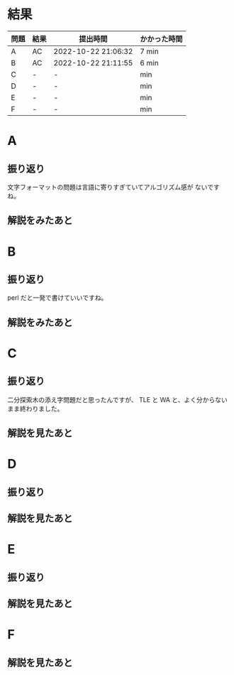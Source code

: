 # 結果

| 問題 | 結果 | 提出時間            | かかった時間 |
|------|------|---------------------|--------------|
| A    | AC   | 2022-10-22 21:06:32 | 7 min        |
| B    | AC   | 2022-10-22 21:11:55 | 6 min        |
| C    | -    | -                   |     min      |
| D    | -    | -                   |     min      |
| E    | -    | -                   |     min      |
| F    | -    | -                   |     min      |

# A

## 振り返り

文字フォーマットの問題は言語に寄りすぎていてアルゴリズム感が
ないですね。

## 解説をみたあと

# B

## 振り返り

perl だと一発で書けていいですね。

## 解説をみたあと

# C

## 振り返り

二分探索木の添え字問題だと思ったんですが、
TLE と WA と、よく分からないまま終わりました。

## 解説を見たあと

# D

## 振り返り

## 解説を見たあと

# E

## 振り返り

## 解説を見たあと

# F

## 解説を見たあと
